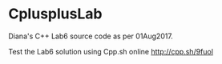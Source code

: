 # CplusplusLab
Diana's C++ Lab6 source code as per 01Aug2017.

Test the Lab6 solution using Cpp.sh online http://cpp.sh/9fuol  
